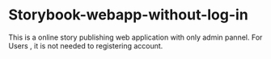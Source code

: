 # Storybook-webapp-without-log-in
This is a online story publishing web application with only admin pannel. For Users , it is not needed to registering account.
